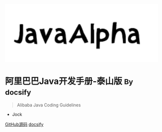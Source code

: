 <!-- 这是封面 -->

![logo](images/icon.svg)

# 阿里巴巴Java开发手册-泰山版 <small> By docsify</small>


> Alibaba Java Coding Guidelines

- Jock

[GitHub源码](https://github.com/zk461759809/Ali-Alpha)
[docsify](https://github.com/docsifyjs/docsify/)